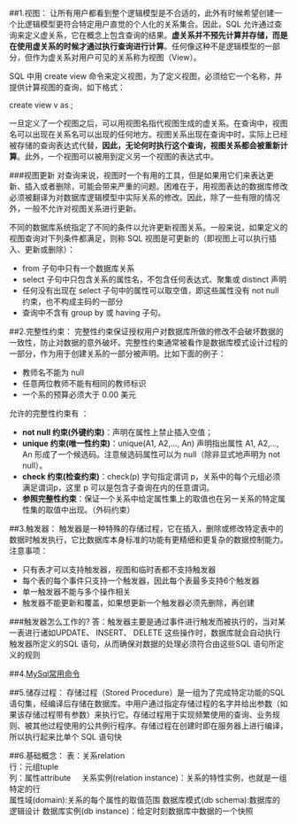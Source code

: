 ##1.视图：
让所有用户都看到整个逻辑模型是不合适的，此外有时候希望创建一个比逻辑模型更符合特定用户直觉的个人化的关系集合。因此，SQL 允许通过查询来定义虚关系，它在概念上包含查询的结果。**虚关系并不预先计算并存储，而是在使用虚关系的时候才通过执行查询进行计算**。任何像这种不是逻辑模型的一部分，但作为虚关系对用户可见的关系称为视图（View）。   

SQL 中用 create view 命令来定义视图，为了定义视图，必须给它一个名称，并提供计算视图的查询，如下格式：   

create view v as <query expression>;    

一旦定义了一个视图之后，可以用视图名指代视图生成的虚关系。在查询中，视图名可以出现在关系名可以出现的任何地方。视图关系出现在查询中时，实际上已经被存储的查询表达式代替，**因此，无论何时执行这个查询，视图关系都会被重新计算**。此外，一个视图可以被用到定义另一个视图的表达式中。

###视图更新
对查询来说，视图时一个有用的工具，但是如果用它们来表达更新、插入或者删除，可能会带来严重的问题。困难在于，用视图表达的数据库修改必须被翻译为对数据库逻辑模型中实际关系的修改。因此，除了一些有限的情况外，一般不允许对视图关系进行更新。   

不同的数据库系统指定了不同的条件以允许更新视图关系。一般来说，如果定义的视图查询对下列条件都满足，则称 SQL 视图是可更新的（即视图上可以执行插入、更新或删除）：   
 * from 子句中只有一个数据库关系  
 * select 子句中只包含关系的属性名，不包含任何表达式、聚集或 distinct 声明
 * 任何没有出现在 select 子句中的属性可以取空值，即这些属性没有 not null 约束，也不构成主码的一部分
 * 查询中不含有 group by 或 having 子句。

##2.完整性约束：
完整性约束保证授权用户对数据库所做的修改不会破坏数据的一致性，防止对数据的意外破坏。完整性约束通常被看作是数据库模式设计过程的一部分，作为用于创建关系的一部分被声明。比如下面的例子：
 * 教师名不能为 null
 * 任意两位教师不能有相同的教师标识
 * 一个系的预算必须大于 0.00 美元
 
允许的完整性约束有 ：

 * __not null 约束(外键约束)__：声明在属性上禁止插入空值；
 * __unique 约束(唯一性约束)__：unique(A1, A2,..., An) 声明指出属性 A1, A2,..., An 形成了一个候选码。注意候选码属性可以为 null（除非显式地声明为 not null）。
 * __check 约束(检查约束)__：check(p) 字句指定谓词 p，关系中的每个元组必须满足谓词p，这里 p 可以是包含子查询在内的任意谓词。
 * __参照完整性约束__：保证一个关系中给定属性集上的取值也在另一关系的特定属性集的取值中出现。（外码约束）

##3.触发器：
触发器是一种特殊的存储过程，它在插入，删除或修改特定表中的数据时触发执行，它比数据库本身标准的功能有更精细和更复杂的数据控制能力。注意事项：

 * 只有表才可以支持触发器，视图和临时表都不支持触发器
 * 每个表的每个事件只支持一个触发器，因此每个表最多支持6个触发器
 * 单一触发器不能与多个操作相关
 * 触发器不能更新和覆盖，如果想更新一个触发器必须先删除，再创建
 
###触发器怎么工作的?
答：触发器主要是通过事件进行触发而被执行的，当对某一表进行诸如UPDATE、 INSERT、 DELETE 这些操作时，数据库就会自动执行触发器所定义的SQL 语句，从而确保对数据的处理必须符合由这些SQL 语句所定义的规则

##4.[MySql常用命令](http://www.cnblogs.com/zhangzhu/archive/2013/07/04/3172486.html)

##5.储存过程：
存储过程（Stored Procedure）是一组为了完成特定功能的SQL语句集，经编译后存储在数据库。中用户通过指定存储过程的名字并给出参数（如果该存储过程带有参数）来执行它。存储过程用于实现频繁使用的查询、业务规则、被其他过程使用的公共例行程序。存储过程在创建时即在服务器上进行编译，所以执行起来比单个 SQL 语句快

##6.基础概念：
表：关系relation  
行：元组tuple   
列：属性attribute    
关系实例(relation instance)：关系的特性实例，也就是一组特定的行   
属性域(domain):关系的每个属性的取值范围
数据库模式(db schema):数据库的逻辑设计
数据库实例(db instance)：给定时刻数据库中数据的一个快照


